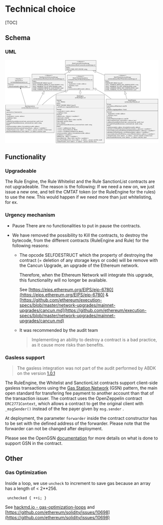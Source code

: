 # Technical choice

[TOC]

## Schema

### UML

![uml](../schema/classDiagram1.0.3.svg)



## Functionality

### Upgradeable

The Rule Engine, the Rule Whitelist and the Rule SanctionList contracts are not upgradeable. The reason is the following:
If we need a new on, we just issue a new one, and tell the CMTAT token (or the RuleEngine for the rules) to use the new. This would happen if we need more than just whitelisting, for ex.

### Urgency mechanism
* Pause
  There are no functionalities to put in pause the contracts.

* We have removed the possibility to Kill the contracts,  to destroy the bytecode, from
  the different contracts (RuleEngine and Rule)  for the following reasons:

  * The opcode SELFDESTRUCT which the property of destroying the contract (= deletion of any storage keys or code) will be remove with the Cancun Upgrade, an upgrade of the Ethereum network.

    Therefore, when the Ethereum Network will integrate this upgrade, this functionality will no longer be available.

    See [https://eips.ethereum.org/EIPS/eip-6780](https://eips.ethereum.org/EIPS/eip-6780) & [https://github.com/ethereum/execution-specs/blob/master/network-upgrades/mainnet-upgrades/cancun.md](https://github.com/ethereum/execution-specs/blob/master/network-upgrades/mainnet-upgrades/cancun.md)

  * It was recommended by the audit team

    > Implementing an ability to destroy a contract is a bad practice, as it cause more risks than benefits.


### Gasless support

> The gasless integration was not part of the audit performed by ABDK on the version [1.0.1](https://github.com/CMTA/RuleEngine/releases/tag/1.0.1)

The RuleEngine, the Whitelist and SanctionList contracts support client-side gasless transactions using the [Gas Station Network](https://docs.opengsn.org/#the-problem) (GSN) pattern, the main open standard for transfering fee payment to another account than that of the transaction issuer. The contract uses the OpenZeppelin contract `ERC2771Context`, which allows a contract to get the original client with `_msgSender()` instead of the fee payer given by `msg.sender` .

At deployment, the parameter  `forwarder` inside the contract constructor has to be set  with the defined address of the forwarder. Please note that the forwarder can not be changed after deployment.

Please see the OpenGSN [documentation](https://docs.opengsn.org/contracts/#receiving-a-relayed-call) for more details on what is done to support GSN in the contract.

## Other

### Gas Optimization

Inside a loop, we use `uncheck` to increment to save gas because an array has a length of < 2\**256.
```
 unchecked { ++i; }
```
See [hackmd.io - gas-optimization-loops](https://hackmd.io/@totomanov/gas-optimization-loops) and [https://github.com/ethereum/solidity/issues/10698](https://github.com/ethereum/solidity/issues/10698)
